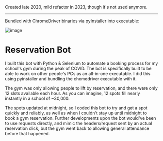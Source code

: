 Created late 2020, mild refactor in 2023, though it's not used anymore.

----

Bundled with ChromeDriver binaries via pyInstaller into executable:

![image](https://github.com/msi1995/Python-Selenium-Bot/assets/63132397/801edcc7-6346-4a9c-960d-d28f5397cd6c)


# Reservation Bot
I built this bot with Python & Selenium to automate a booking process for my school's gym during the peak of COVID. The bot is specifically built to be able to work on other people's PCs as an all-in-one executable. I did this using pyinstaller and bundling the chomedriver executable with it.

The gym was only allowing people to lift by reservation, and there were only 12 slots available each hour. As you can imagine, 12 spots fill nearly instantly in a school of ~30,000.

The spots updated at midnight, so I coded this bot to try and get a spot quickly and reliably, as well as when I couldn't stay up until midnight to book a gym reservation. Further developments upon the bot would've been to use requests directly, and mimic the headers/request sent by an actual reservation click, but the gym went back to allowing general attendance before that happened.



